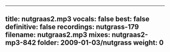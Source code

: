 
---
title: nutgraas2.mp3
vocals: false
best: false
definitive: false
recordings: nutgrass-179
filename: nutgraas2.mp3
mixes: nutgraas2-mp3-842
folder: 2009-01-03/nutgrass
weight: 0
---
